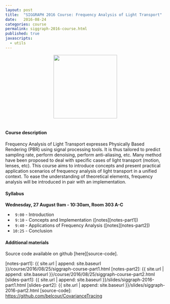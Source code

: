 ```yaml
---
layout: post
title:  "SIGGRAPH 2016 Course: Frequency Analysis of Light Transport"
date:   2016-08-24
categories: course
permalink: siggraph-2016-course.html
published: true
javascripts:
  - utils
---
```


<center>
<img src="{{ site.url | append: site.baseurl }}/data/images/cover_course_2016.jpg" height="200px" >
</center><br />


#### Course description

Frequency Analysis of Light Transport expresses Physically Based Rendering (PBR) using signal processing tools. It is thus tailored to predict sampling rate, perform denoising, perform anti-aliasing, etc. Many method have been proposed to deal with specific cases of light transport (motion, lenses, etc). This course aims to introduce concepts and present practical application scenarios of frequency analysis of light transport in a unified context. To ease the understanding of theoretical elements, frequency analysis will be introduced in pair with an implementation.

#### Syllabus

**Wednesday, 27 August 9am - 10:30am, Room 303 A-C**

 + ` 9:00` - Introduction
 + ` 9:10` - Concepts and Implementation ([notes][notes-part1])
 + ` 9:40` - Applications of Frequency Analysis ([notes][notes-part2])
 + `10:25` - Conclusion

#### Additional materials

Source code available on github [here][source-code].


[notes-part1]:  {{ site.url | append: site.baseurl }}/course/2016/08/25/siggraph-course-part1.html
[notes-part2]:  {{ site.url | append: site.baseurl }}/course/2016/08/25/siggraph-course-part2.html
[slides-part1]: {{ site.url | append: site.baseurl }}/slides/siggraph-2016-part1.html
[slides-part2]: {{ site.url | append: site.baseurl }}/slides/siggraph-2016-part2.html
[source-code]:  https://github.com/belcour/CovarianceTracing
